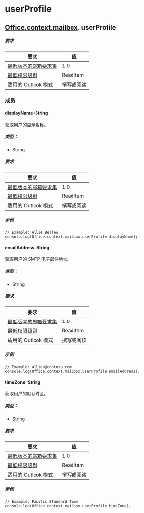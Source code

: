 

# userProfile

## [Office](Office.md)[.context](Office.context.md)[.mailbox](Office.context.mailbox.md). userProfile

##### 要求

|要求| 值|
|---|---|
|[最低版本的邮箱要求集](./tutorial-api-requirement-sets.md)| 1.0|
|[最低权限级别](../../docs/outlook/understanding-outlook-add-in-permissions.md)| ReadItem|
|适用的 Outlook 模式| 撰写或阅读|

### 成员

####  displayName :String

获取用户的显示名称。

##### 类型：

*   String

##### 要求

|要求| 值|
|---|---|
|[最低版本的邮箱要求集](./tutorial-api-requirement-sets.md)| 1.0|
|[最低权限级别](../../docs/outlook/understanding-outlook-add-in-permissions.md)| ReadItem|
|适用的 Outlook 模式| 撰写或阅读|

##### 示例

```
// Example: Allie Bellew
console.log(Office.context.mailbox.userProfile.displayName);
```

####  emailAddress :String

获取用户的 SMTP 电子邮件地址。

##### 类型：

*   String

##### 要求

|要求| 值|
|---|---|
|[最低版本的邮箱要求集](./tutorial-api-requirement-sets.md)| 1.0|
|[最低权限级别](../../docs/outlook/understanding-outlook-add-in-permissions.md)| ReadItem|
|适用的 Outlook 模式| 撰写或阅读|

##### 示例

```
// Example: allieb@contoso.com
console.log(Office.context.mailbox.userProfile.emailAddress);
```

####  timeZone :String

获取用户的默认时区。

##### 类型：

*   String

##### 要求

|要求| 值|
|---|---|
|[最低版本的邮箱要求集](./tutorial-api-requirement-sets.md)| 1.0|
|[最低权限级别](../../docs/outlook/understanding-outlook-add-in-permissions.md)| ReadItem|
|适用的 Outlook 模式| 撰写或阅读|

##### 示例

```
// Example: Pacific Standard Time
console.log(Office.context.mailbox.userProfile.timeZone);
```